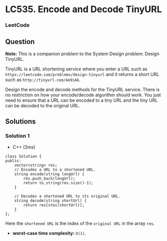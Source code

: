 # LC535. Encode and Decode TinyURL

### LeetCode

## Question

**Note:** This is a companion problem to the System Design problem: Design TinyURL.

TinyURL is a URL shortening service where you enter a URL such as `https://leetcode.com/problems/design-tinyurl` and it returns a short URL such as `http://tinyurl.com/4e9iAk`.

Design the encode and decode methods for the TinyURL service. There is no restriction on how your encode/decode algorithm should work. You just need to ensure that a URL can be encoded to a tiny URL and the tiny URL can be decoded to the original URL.

## Solutions

### Solution 1

* C++ (3ms)
```
class Solution {
public:
    vector<string> res;
    // Encodes a URL to a shortened URL.
    string encode(string longUrl) {
        res.push_back(longUrl);
        return to_string(res.size()-1);
    }

    // Decodes a shortened URL to its original URL.
    string decode(string shortUrl) {
        return res[stoi(shortUrl)];
    }
};
```

Here the `shortened URL` is the index of the `original URL` in the array `res`.

* **worst-case time complexity:** `O(1)`.
